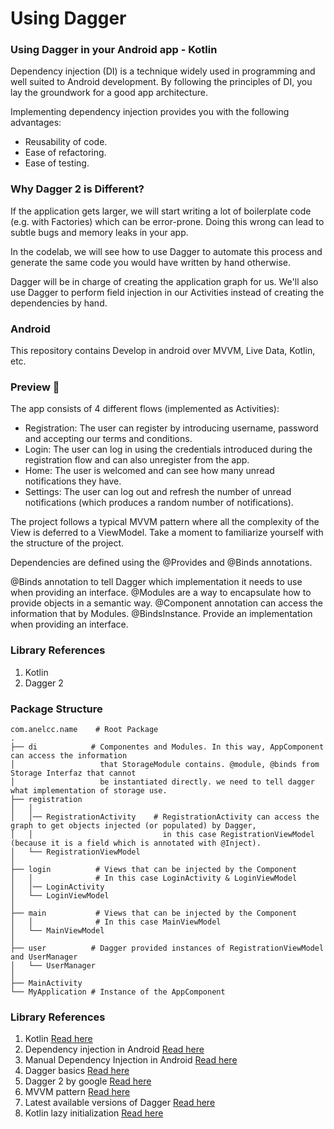 # Using Dagger

### Using Dagger in your Android app - Kotlin

Dependency injection (DI) is a technique widely used in programming and well suited to Android development. By following the principles of DI, you lay the groundwork for a good app architecture.

Implementing dependency injection provides you with the following advantages:

* Reusability of code.
* Ease of refactoring.
* Ease of testing.

### Why Dagger 2 is Different?
If the application gets larger, we will start writing a lot of boilerplate code (e.g. with Factories) which can be error-prone. Doing this wrong can lead to subtle bugs and memory leaks in your app.

In the codelab, we will see how to use Dagger to automate this process and generate the same code you would have written by hand otherwise.

Dagger will be in charge of creating the application graph for us. We'll also use Dagger to perform field injection in our Activities instead of creating the dependencies by hand.

### Android
This repository contains Develop in android over MVVM, Live Data, Kotlin, etc.

### Preview 🎉
The app consists of 4 different flows (implemented as Activities):

* Registration: The user can register by introducing username, password and accepting our terms and conditions.
* Login: The user can log in using the credentials introduced during the registration flow and can also unregister from the app.
* Home: The user is welcomed and can see how many unread notifications they have.
* Settings: The user can log out and refresh the number of unread notifications (which produces a random number of notifications).

The project follows a typical MVVM pattern where all the complexity of the View is deferred to a ViewModel. Take a moment to familiarize yourself with the structure of the project.

Dependencies are defined using the @Provides and @Binds annotations.

@Binds annotation to tell Dagger which implementation it needs to use when providing an interface.
@Modules are a way to encapsulate how to provide objects in a semantic way.
@Component annotation  can access the information that by Modules.
@BindsInstance. Provide an implementation when providing an interface.

### Library References
1. Kotlin
2. Dagger 2


### Package Structure
```
com.anelcc.name    # Root Package
.
├── di            # Componentes and Modules. In this way, AppComponent can access the information
│                   that StorageModule contains. @module, @binds from Storage Interfaz that cannot
│                   be instantiated directly. we need to tell dagger what implementation of storage use.
├── registration
│   │
│   │── RegistrationActivity    # RegistrationActivity can access the graph to get objects injected (or populated) by Dagger,
│   │                             in this case RegistrationViewModel (because it is a field which is annotated with @Inject).
│   └── RegistrationViewModel
│
├── login          # Views that can be injected by the Component
│   │              # In this case LoginActivity & LoginViewModel
│   │── LoginActivity
│   └── LoginViewModel
│
├── main           # Views that can be injected by the Component
│   │              # In this case MainViewModel
│   └── MainViewModel
│
├── user          # Dagger provided instances of RegistrationViewModel and UserManager
│   └── UserManager
│
├── MainActivity
└── MyApplication # Instance of the AppComponent
```


### Library References

1. Kotlin [Read here](https://developer.android.com/kotlin/ktx)
0. Dependency injection in Android [Read here](https://developer.android.com/training/dependency-injection)
0. Manual Dependency Injection in Android [Read here](https://developer.android.com/training/dependency-injection/manual)
0. Dagger basics [Read here](https://developer.android.com/training/dependency-injection/dagger-basics)
0. Dagger 2 by google [Read here](https://docs.google.com/presentation/d/1fby5VeGU9CN8zjw4lAb2QPPsKRxx6mSwCe9q7ECNSJQ/pub?start=false&loop=false&delayms=3000&slide=id.p)
0. MVVM pattern [Read here](https://blog.mindorks.com/mvc-mvp-mvvm-architecture-in-android)
0. Latest available versions of Dagger [Read here](https://github.com/google/dagger/releases)
0. Kotlin lazy initialization  [Read here](https://kotlinlang.org/docs/reference/delegated-properties.html#lazy)
